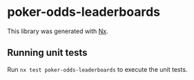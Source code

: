 # poker-odds-leaderboards

This library was generated with [Nx](https://nx.dev).

## Running unit tests

Run `nx test poker-odds-leaderboards` to execute the unit tests.
